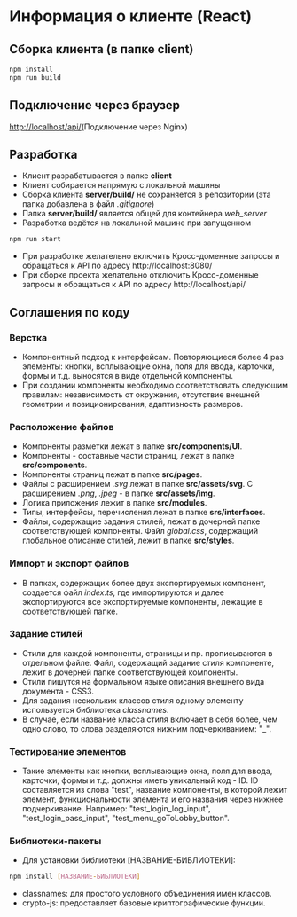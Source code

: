 # Информация о клиенте (React)

## Сборка клиента (в папке client)
```bash
npm install
npm run build
```

## Подключение через браузер
<a href="http://localhost/" target="_blank">http://localhost/api/</a>(Подключение через Nginx)

## Разработка
+ Клиент разрабатывается в папке **client**
+ Клиент собирается напрямую с локальной машины
+ Сборка клиента **server/build/** не сохраняется в репозитории (эта папка добавлена в файл *.gitignore*)
+ Папка **server/build/** является общей для контейнера *web_server*
+ Разработка ведётся на локальной машине при запущенном 
```bash
npm run start
```
+ При разработке желательно включить Кросс-доменные запросы и обращаться к API по адресу http://localhost:8080/
+ При сборке проекта желательно отключить Кросс-доменные запросы и обращаться к API по адресу http://localhost/api/

## Соглашения по коду
### Верстка
+ Компонентный подход к интерфейсам. Повторяющиеся более 4 раз элементы: кнопки, всплывающие окна, поля для ввода, карточки, формы и т.д. выносятся в виде отдельной компоненты.
+ При создании компоненты необходимо соответствовать следующим правилам: независимость от окружения, отсутствие внешней геометрии и позиционирования, адаптивность размеров.
### Расположение файлов
+ Компоненты разметки лежат в папке **src/components/UI**.
+ Компоненты - составные части страниц, лежат в папке **src/components**. 
+ Компоненты страниц лежат в папке **src/pages**.
+ Файлы с расширением *.svg* лежат в папке **src/assets/svg**. С расширением *.png*, *.jpeg* - в папке **src/assets/img**. 
+ Логика приложения лежит в папке **src/modules**.
+ Типы, интерфейсы, перечисления лежат в папке **srs/interfaces**.
+ Файлы, содержащие задания стилей, лежат в дочерней папке соответствующей компоненты. Файл *global.css*, содержащий глобальное описание стилей, лежит в папке **src/styles**.
### Импорт и экспорт файлов
+ В папках, содержащих более двух экспортируемых компонент, создается файл *index.ts*, где импортируются и далее экспортируются все экспортируемые компоненты, лежащие в соответствующей папке. 
### Задание стилей
+ Стили для каждой компоненты, страницы и пр. прописываются в отдельном файле. Файл, содержащий задание стиля компоненте, лежит в дочерней папке соответствующей компоненты.
+ Стили пишутся на формальном языке описания внешнего вида документа - CSS3.
+ Для задания нескольких классов стиля одному элементу используется библиотека *classnames*.
+ В случае, если название класса стиля включает в себя более, чем одно слово, то слова разделяются нижним подчеркиванием: "_".
### Тестирование элементов 
+ Такие элементы как кнопки, всплывающие окна, поля для ввода, карточки, формы и т.д. должны иметь уникальный код - ID. ID составляется из слова "test", название компоненты, в которой лежит элемент, функциональности элемента и его названия через нижнее подчеркивание. Например: "test_login_log_input", "test_login_pass_input", "test_menu_goToLobby_button".
### Библиотеки-пакеты
+ Для установки библиотеки [НАЗВАНИЕ-БИБЛИОТЕКИ]:
```bash
npm install [НАЗВАНИЕ-БИБЛИОТЕКИ]
```
+ classnames: для простого условного объединения имен классов.
+ crypto-js: предоставляет базовые криптографические функции.